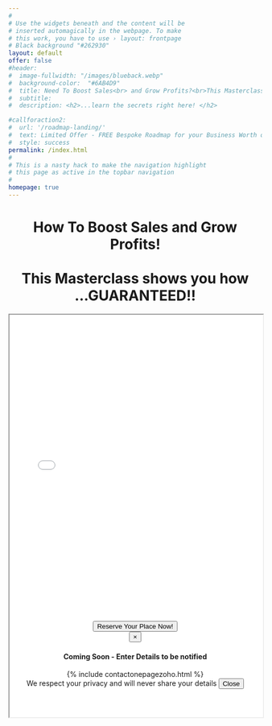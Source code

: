 ```yaml
---
#
# Use the widgets beneath and the content will be
# inserted automagically in the webpage. To make
# this work, you have to use › layout: frontpage
# Black background "#262930"
layout: default
offer: false
#header:
#  image-fullwidth: "/images/blueback.webp"
#  background-color:  "#6AB4D9"
#  title: Need To Boost Sales<br> and Grow Profits?<br>This Masterclass shows you how<br> GUARANTEED!!
#  subtitle:
#  description: <h2>...learn the secrets right here! </h2>

#callforaction2:
#  url: '/roadmap-landing/'
#  text: Limited Offer - FREE Bespoke Roadmap for your Business Worth over £495! Click NOW!
#  style: success
permalink: /index.html
#
# This is a nasty hack to make the navigation highlight
# this page as active in the topbar navigation
#
homepage: true
---
```



<div class="container" style="height:800px;width:100%; text-align:center; background-color: light-blue">
  <p><h1>How To Boost Sales and Grow Profits!<br><br>This Masterclass shows you how<br> ...GUARANTEED!!</h1></p>

  <iframe src="/images/gallery-example-1.jpg" width="100%" height="100%" title="Masterclass Introduction">
  </iframe>
</div> <!--end container-->

<div class ="container-fluid" style= text-align:center >
  <div class="row"> <!--Call to callforaction-->
    <button type="button" class="btn btn-success btn-lg btn-block" data-toggle="modal" data-target="#rmModalx" data-backdrop="static">Reserve Your Place Now!</button>
    <!-- Modal -->
    <div class="modal fade" id="rmModalx" role="dialog">
      <div class="modal-dialog">
        <!-- Modal content-->
        <div class="modal-content">
          <div class="modal-header">
            <button type="button" class="close" data-dismiss="modal">&times;</button>
            <h4 class="modal-title">Coming Soon - Enter Details to be notified</h4>
          </div> <!--Close Modal header-->
          <div class="modal-body">
            {% include contactonepagezoho.html %}
          </div> <!--Close modal body-->
          <div class="modal-footer">
            <a class="text-align:left">We respect your privacy and will never share your details   </a>
            <button type="button" class="btn btn-default" data-dismiss="modal">Close</button>
          </div> <!--Close Modal Footer-->
        </div>
      </div> <!--close modal dialog-->
    </div>
  </div> <!--end of Call to Action-->   
</div>
